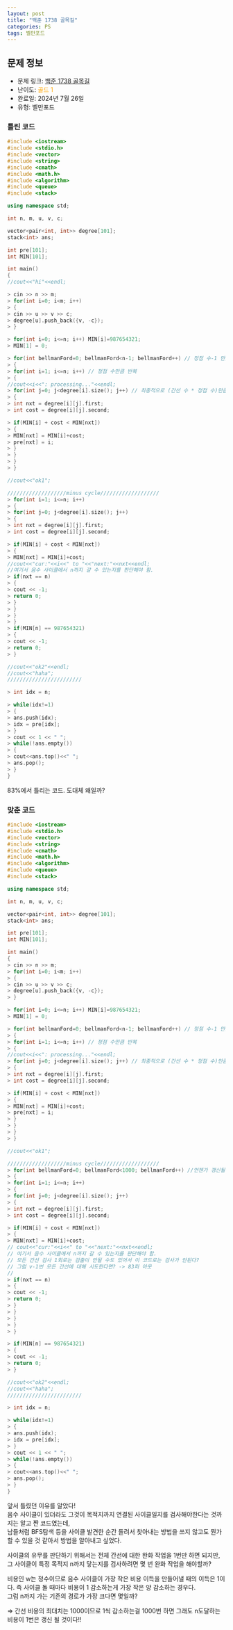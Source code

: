 ```yaml
---
layout: post
title: "백준 1738 골목길"
categories: PS
tags: 벨만포드
---
```


## 문제 정보
- 문제 링크: [백준 1738 골목길](https://www.acmicpc.net/problem/1738)
- 난이도: <span style="color:#FFA500">골드 1</span>
- 완료일: 2024년 7월 26일
- 유형: 벨만포드

### 틀린 코드

```C++
#include <iostream>
#include <stdio.h>
#include <vector>
#include <string>
#include <cmath>
#include <math.h>
#include <algorithm>
#include <queue>
#include <stack>

using namespace std;

int n, m, u, v, c;

vector<pair<int, int>> degree[101];
stack<int> ans;

int pre[101];
int MIN[101];

int main()
{   
//cout<<"hi"<<endl;

> cin >> n >> m;
> for(int i=0; i<m; i++)
> {
> cin >> u >> v >> c;
> degree[u].push_back({v, -c});
> }

> for(int i=0; i<=n; i++) MIN[i]=987654321;
> MIN[1] = 0;

> for(int bellmanFord=0; bellmanFord<n-1; bellmanFord++) // 정점 수-1 만큼 반복
> {
> for(int i=1; i<=n; i++) // 정점 수만큼 반복
> {
//cout<<i<<": processing..."<<endl;            
> for(int j=0; j<degree[i].size(); j++) // 최종적으로 (간선 수 * 정점 수)만큼 실행
> {
> int nxt = degree[i][j].first;
> int cost = degree[i][j].second;

> if(MIN[i] + cost < MIN[nxt])
> {
> MIN[nxt] = MIN[i]+cost;
> pre[nxt] = i;
> }
> }
> }
> }

//cout<<"ok1";

///////////////////minus cycle///////////////////
> for(int i=1; i<=n; i++)
> {
> for(int j=0; j<degree[i].size(); j++)
> {
> int nxt = degree[i][j].first;
> int cost = degree[i][j].second;

> if(MIN[i] + cost < MIN[nxt])
> {
> MIN[nxt] = MIN[i]+cost;
//cout<<"cur:"<<i<<" to "<<"next:"<<nxt<<endl;
//여기서 음수 사이클에서 n까지 갈 수 있는지를 판단해야 함.
> if(nxt == n)
> {
> cout << -1;
> return 0;
> }
> }
> }
> }
> if(MIN[n] == 987654321)
> {
> cout << -1;
> return 0;
> }

//cout<<"ok2"<<endl;
//cout<<"haha";
////////////////////////

> int idx = n;

> while(idx!=1)
> {
> ans.push(idx);
> idx = pre[idx];
> }
> cout << 1 << " ";
> while(!ans.empty())
> {
> cout<<ans.top()<<" ";
> ans.pop();
> }
}

```

83%에서 틀리는 코드. 도대체 왜일까?

### 맞춘 코드

```C++
#include <iostream>
#include <stdio.h>
#include <vector>
#include <string>
#include <cmath>
#include <math.h>
#include <algorithm>
#include <queue>
#include <stack>

using namespace std;

int n, m, u, v, c;

vector<pair<int, int>> degree[101];
stack<int> ans;

int pre[101];
int MIN[101];

int main()
{   
> cin >> n >> m;
> for(int i=0; i<m; i++)
> {
> cin >> u >> v >> c;
> degree[u].push_back({v, -c});
> }

> for(int i=0; i<=n; i++) MIN[i]=987654321;
> MIN[1] = 0;

> for(int bellmanFord=0; bellmanFord<n-1; bellmanFord++) // 정점 수-1 만큼 반복
> {
> for(int i=1; i<=n; i++) // 정점 수만큼 반복
> {
//cout<<i<<": processing..."<<endl;            
> for(int j=0; j<degree[i].size(); j++) // 최종적으로 (간선 수 * 정점 수)만큼 실행
> {
> int nxt = degree[i][j].first;
> int cost = degree[i][j].second;

> if(MIN[i] + cost < MIN[nxt])
> {
> MIN[nxt] = MIN[i]+cost;
> pre[nxt] = i;
> }
> }
> }
> }

//cout<<"ok1";

///////////////////minus cycle///////////////////
> for(int bellmanFord=0; bellmanFord<1000; bellmanFord++) //언젠가 갱신될 수 밖에 없도록 가중치 최댓값.
> {
> for(int i=1; i<=n; i++)
> {
> for(int j=0; j<degree[i].size(); j++)
> {
> int nxt = degree[i][j].first;
> int cost = degree[i][j].second;

> if(MIN[i] + cost < MIN[nxt])
> {
> MIN[nxt] = MIN[i]+cost;
// cout<<"cur:"<<i<<" to "<<"next:"<<nxt<<endl;
// 여기서 음수 사이클에서 n까지 갈 수 있는지를 판단해야 함. 
// 모든 간선 검사 1회로는 검출이 안될 수도 있어서 이 코드로는 검사가 안된다?
// 그럼 v-1번 모든 간선에 대해 시도한다면? -> 83퍼 아웃
//
> if(nxt == n)
> {
> cout << -1;
> return 0;
> }
> }
> }
> }
> }

> if(MIN[n] == 987654321)
> {
> cout << -1;
> return 0;
> }

//cout<<"ok2"<<endl;
//cout<<"haha";
////////////////////////

> int idx = n;

> while(idx!=1)
> {
> ans.push(idx);
> idx = pre[idx];
> }
> cout << 1 << " ";
> while(!ans.empty())
> {
> cout<<ans.top()<<" ";
> ans.pop();
> }
}

```

앞서 틀렸던 이유를 알았다!  
음수 사이클이 있더라도 그것이 목적지까지 연결된 사이클일지를 검사해야한다는 것까지는 알고 짠 코드였는데,  
남들처럼 BFS탐색 등을 사이클 발견한 순간 돌려서 찾아내는 방법을 쓰지 않고도 뭔가 할 수 있을 것 같아서 방법을 알아내고 싶었다.  

사이클의 유무를 판단하기 위해서는 전체 간선에 대한 완화 작업을 1번만 하면 되지만,   
그 사이클이 특정 목적지 n까지 닿는지를 검사하려면 몇 번 완화 작업을 해야할까?  

비용인 w는 정수이므로 음수 사이클이 가장 작은 비용 이득을 만들어낼 때의 이득은 1이다. 즉 사이클 돌 때마다 비용이 1 감소하는게 가장 작은 양 감소하는 경우다.  
그럼 n까지 가는 기존의 경로가 가장 크다면 몇일까?  

⇒ 간선 비용의 최대치는 1000이므로 1씩 감소하는걸 1000번 하면 그래도 n도달하는 비용이 1번은 갱신 될 것이다!!

